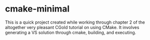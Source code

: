 # cmake-minimal

This is a quick project created while working through chapter 2 of the altogether very pleasant CGold tutorial on using CMake. It involves generating a VS solution through cmake, building, and executing.
